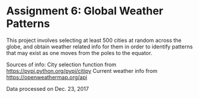 # Assignment 6: Global Weather Patterns
This project involves selecting at least 500 cities at random across the globe, and 
obtain weather related info for them in order to identify patterns that may exist as
one moves from the poles to the equator.

Sources of info:
	City selection function from https://pypi.python.org/pypi/citipy
	Current weather info from https://openweathermap.org/api

Data processed on Dec. 23, 2017